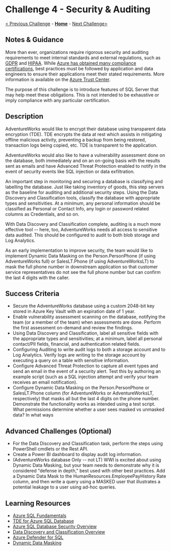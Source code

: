 # Challenge 4 - Security & Auditing

[< Previous Challenge](./Challenge03.md) - **[Home](../README.md)** - [Next Challenge>](./Challenge05.md)

## Notes & Guidance

More than ever, organizations require rigorous security and auditing requirements to meet internal standards and external regulations, such as [GDPR](https://gdpr.eu/) and [HIPAA](https://www.hhs.gov/hipaa/index.html). While [Azure has obtained many compliance certifications](https://docs.microsoft.com/en-us/azure/compliance/), best practices must be followed by application and data engineers to ensure their applications meet their stated requirements. More information is available on the [Azure Trust Center](https://www.microsoft.com/en-us/trust-center/product-overview).

The purpose of this challenge is to introduce features of SQL Server that may help meet these obligations. This is not intended to be exhaustive or imply compliance with any particular certification. 

## Description

AdventureWorks would like to encrypt their database using transparent data encryption (TDE). TDE encrypts the data at rest which assists in mitigating offline malicious activity, preventing a backup from being restored, transaction logs being copied, etc. TDE is transparent to the application.

AdventureWorks would also like to have a vulnerability assessment done on the database, both immediately and on an on-going basis with the results sent as emails  and have Advanced Threat Protection enabled to notify in the event of security events like SQL injection or data exfiltration.

An important step in monitoring and securing a database is classifying and labelling the database. Just like taking inventory of goods, this step servers as the baseline for auditing and additional security steps. Using the Data Discovery and Classification tools, classify the database with appropriate types and sensitivities. At a minimum, any personal information should be classified as Personal or Contact Info, any login or password related columns as Credentials, and so on.

With Data Discovery and Classification complete, auditing is a much more effective tool -- here, too, AdventureWorks needs all access to sensitive data audited. This should be configured to audit to both blob storage and Log Analytics.

As an early implementation to improve security, the team would like to implement Dynamic Data Masking on the Person.PersonPhone (if using AdventureWorks full) or SalesLT.Phone (if using AdventureWorksLT) to mask the full phone number in downstream application so that customer service representatives do not see the full phone number but can confirm the last 4 digits with the caller.

## Success Criteria

* Secure the AdventureWorks database using a custom 2048-bit key stored in Azure Key Vault with an expiration date of 1 year.
* Enable vulnerability assessment scanning on the database, notifying the team (or a member of the team) when assessments are done. Perform the first assessment on-demand and review the findings.
* Using Data Discovery and Classification, label all sensitive fields with the appropriate types and sensitivities; at a minimum, label all personal contact/PII fields, financial, and authentication related fields.
* Configuring Auditing to write audit logs to both a storage account and to Log Analytics. Verify logs are writing to the storage account by executing a query on a table with sensitive information.
* Configure Advanced Threat Protection to capture all event types and send an email in the event of a security alert. Test this by authoring an example script (such as a SQL injection attempt and verify your team receives an email notification).
* Configure Dynamic Data Masking on the Person.PersonPhone or SalesLT.Phone column (for AdventureWorks or AdventureWorksLT, respectively) that masks all but the last 4 digits on the phone number. Demonstrate the functionality works as intended using a test script. What permissions determine whether a user sees masked vs unmasked data? In what ways 

## Advanced Challenges (Optional)

* For the Data Discovery and Classification task, perform the steps using PowerShell cmdlets or the Rest API.
* Create a Power BI dashboard to display audit log information.
* (AdventureWorks database Only -- not LT) WWI is excited about using Dynamic Data Masking, but your team needs to demonstrate why it is considered "defense in depth," best used with other best practices. Add a Dynamic Data Mask to the HumanResources.EmployeePayHistory Rate column, and then write a query using a MASKED user that illustrates a potential leakage to a user using ad-hoc queries.

## Learning Resources
* [Azure SQL Fundamentals](https://aka.ms/azuresqlfundamentals)
* [TDE for Azure SQL Database](https://docs.microsoft.com/en-us/azure/azure-sql/database/transparent-data-encryption-tde-overview?tabs=azure-portal)
* [Azure SQL Database Security Overview](https://docs.microsoft.com/en-us/azure/azure-sql/database/security-overview)
* [Data Discovery and Classification Overview](https://docs.microsoft.com/en-us/azure/azure-sql/database/data-discovery-and-classification-overview)
* [Azure Defender for SQL](https://docs.microsoft.com/en-us/azure/azure-sql/database/azure-defender-for-sql)
* [Dynamic Data Masking](https://docs.microsoft.com/en-us/sql/relational-databases/security/dynamic-data-masking?view=sql-server-ver15)
